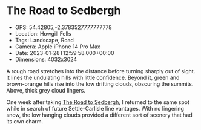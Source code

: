 # The Road to Sedbergh

- GPS: 54.42805,-2.3783527777777778
- Location: Howgill Fells
- Tags: Landscape, Road
- Camera: Apple iPhone 14 Pro Max
- Date: 2023-01-28T12:59:58.000+00:00
- Dimensions: 4032x3024

A rough road stretches into the distance before turning sharply out of sight. It lines the undulating hills with little confidence. Beyond it, green and brown-orange hills rise into the low drifting clouds, obscuring the summits. Above, thick grey cloud lingers.

One week after taking [The Road to Sedbergh](./the-road-to-sedbergh.md), I returned to the same spot while in search of future Settle-Carlisle line vantages. With no lingering snow, the low hanging clouds provided a different sort of scenery that had its own charm.
